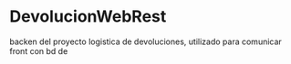 # DevolucionWebRest
backen del proyecto logistica de devoluciones, utilizado para comunicar front con bd de 
